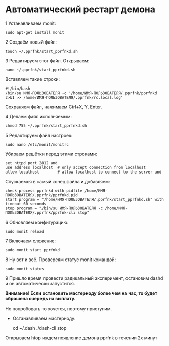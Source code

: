 Автоматический рестарт демона
=============================

1 Устанавливаем monit:

	sudo apt-get install monit

2 Создаём новый файл:

	touch ~/.pprfnk/start_pprfnkd.sh

3 Редактируем этот файл. Открываем:

	nano ~/.pprfnk/start_pprfnkd.sh

Вставляем такие строки:

	#!/bin/bash
	/bin/su ИМЯ-ПОЛЬЗОВАТЕЛЯ -c '/home/ИМЯ-ПОЛЬЗОВАТЕЛЯ/.pprfnk/pprfnkd 2>&1 >> /home/ИМЯ-ПОЛЬЗОВАТЕЛЯ/.pprfnk/rc.local.log'

Сохраняем файл, нажимаем Ctrl+X, Y, Enter.

4 Делаем файл исполняемым:

	chmod 755 ~/.pprfnk/start_pprfnkd.sh

5 Редактируем файл настроек:

	sudo nano /etc/monit/monitrc

Убираем решётки перед этими строками:

	set httpd port 2812 and
	use address localhost  # only accept connection from localhost
	allow localhost        # allow localhost to connect to the server and

Спускаемся в самый конец файла и добавляем:

	check process pprfnkd with pidfile /home/ИМЯ-ПОЛЬЗОВАТЕЛЯ/.pprfnk/pprfnkd.pid
	start program = "/home/ИМЯ-ПОЛЬЗОВАТЕЛЯ/.pprfnk/start_pprfnkd.sh" with timeout 60 seconds
	stop program = "/bin/su ИМЯ-ПОЛЬЗОВАТЕЛЯ -c /home/ИМЯ-ПОЛЬЗОВАТЕЛЯ/.pprfnk/pprfnk-cli stop"

6 Обновляем конфигурацию:

	sudo monit reload

7 Включаем слежение:

	sudo monit start pprfnkd

8 Ну вот и всё. Провереям статус monit командой:

	sudo monit status

9 Пришло время провести радикальный эксперимент, остановим dashd и он автоматически запустится.

**Внимание! Если остановить мастерноду более чем на час, то будет сброшена очередь на выплату.**

Но попробовать то хочется, поэтому приступим.

- Останавливаем мастерноду:

	cd ~/.dash
	./dash-cli stop

Открываем htop иждем появление демона pprfnk в течении 2х минут